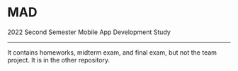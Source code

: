 # MAD
2022 Second Semester
Mobile App Development Study

<hr>
It contains homeworks, midterm exam, and final exam, but not the team project.
It is in the other repository.

